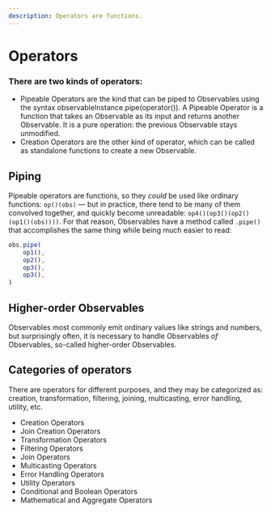 ```yaml
---
description: Operators are functions.
---
```


# Operators

### There are two kinds of operators:

* Pipeable Operators are the kind that can be piped to Observables using the syntax observableInstance.pipe\(operator\(\)\). A Pipeable Operator is a function that takes an Observable as its input and returns another Observable. It is a pure operation: the previous Observable stays unmodified.
* Creation Operators are the other kind of operator, which can be called as standalone functions to create a new Observable.

## **Piping**

Pipeable operators are functions, so they _could_ be used like ordinary functions: `op()(obs)` — but in practice, there tend to be many of them convolved together, and quickly become unreadable: `op4()(op3()(op2()(op1()(obs))))`. For that reason, Observables have a method called `.pipe()` that accomplishes the same thing while being much easier to read:

```typescript
obs.pipe(
	op1(),
	op2(),
	op3(),
	op3(),
)
```

## **Higher-order Observables**

Observables most commonly emit ordinary values like strings and numbers, but surprisingly often, it is necessary to handle Observables _of_ Observables, so-called higher-order Observables.

## Categories of operators

There are operators for different purposes, and they may be categorized as: creation, transformation, filtering, joining, multicasting, error handling, utility, etc.

* Creation Operators
* Join Creation Operators
* Transformation Operators
* Filtering Operators
* Join Operators
* Multicasting Operators
* Error Handling Operators
* Utility Operators
* Conditional and Boolean Operators
* Mathematical and Aggregate Operators

